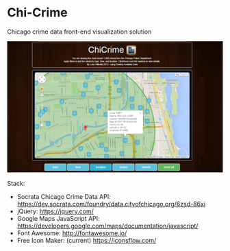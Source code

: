 # Chi-Crime
Chicago crime data front-end visualization solution

![Alt text](/chi-crime-screenshot.png?raw=true)

Stack:
- Socrata Chicago Crime Data API: https://dev.socrata.com/foundry/data.cityofchicago.org/6zsd-86xi
- jQuery: https://jquery.com/
- Google Maps JavaScript API: https://developers.google.com/maps/documentation/javascript/
- Font Awesome: http://fontawesome.io/
- Free Icon Maker: (current) https://iconsflow.com/
